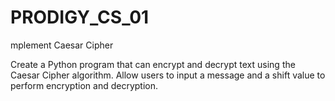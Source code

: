 # PRODIGY_CS_01
mplement Caesar Cipher

Create a Python program that can encrypt and decrypt text using the Caesar Cipher algorithm. Allow users to input a message and a shift value to perform encryption and decryption.
